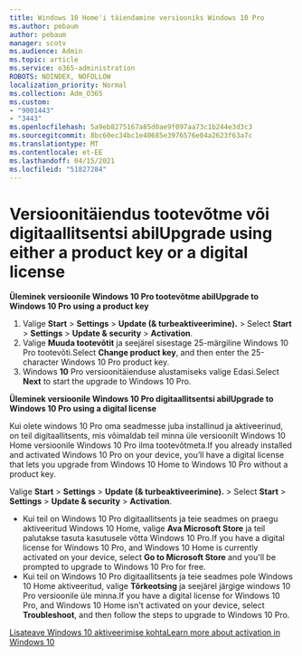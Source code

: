 ```yaml
---
title: Windows 10 Home'i täiendamine versiooniks Windows 10 Pro
ms.author: pebaum
author: pebaum
manager: scotv
ms.audience: Admin
ms.topic: article
ms.service: o365-administration
ROBOTS: NOINDEX, NOFOLLOW
localization_priority: Normal
ms.collection: Adm_O365
ms.custom:
- "9001443"
- "3443"
ms.openlocfilehash: 5a9eb8275167a85d0ae9f097aa73c1b244e3d3c3
ms.sourcegitcommit: 8bc60ec34bc1e40685e3976576e04a2623f63a7c
ms.translationtype: MT
ms.contentlocale: et-EE
ms.lasthandoff: 04/15/2021
ms.locfileid: "51827284"
---
```

# <a name="upgrade-using-either-a-product-key-or-a-digital-license"></a><span data-ttu-id="02714-102">Versioonitäiendus tootevõtme või digitaallitsentsi abil</span><span class="sxs-lookup"><span data-stu-id="02714-102">Upgrade using either a product key or a digital license</span></span>

<span data-ttu-id="02714-103">**Üleminek versioonile Windows 10 Pro tootevõtme abil**</span><span class="sxs-lookup"><span data-stu-id="02714-103">**Upgrade to Windows 10 Pro using a product key**</span></span>

1. <span data-ttu-id="02714-104">Valige **Start**  >  **Settings**  >  **Update (& turbeaktiveerimine).**  >  </span><span class="sxs-lookup"><span data-stu-id="02714-104">Select **Start** > **Settings** > **Update & security** > **Activation**.</span></span>
2. <span data-ttu-id="02714-105">Valige **Muuda tootevõtit** ja seejärel sisestage 25-märgiline Windows 10 Pro tootevõti.</span><span class="sxs-lookup"><span data-stu-id="02714-105">Select **Change product key**, and then enter the 25-character Windows 10 Pro product key.</span></span>
3. <span data-ttu-id="02714-106">Windows **10** Pro versioonitäienduse alustamiseks valige Edasi.</span><span class="sxs-lookup"><span data-stu-id="02714-106">Select **Next** to start the upgrade to Windows 10 Pro.</span></span>

<span data-ttu-id="02714-107">**Üleminek versioonile Windows 10 Pro digitaallitsentsi abil**</span><span class="sxs-lookup"><span data-stu-id="02714-107">**Upgrade to Windows 10 Pro using a digital license**</span></span>

<span data-ttu-id="02714-108">Kui olete windows 10 Pro oma seadmesse juba installinud ja aktiveerinud, on teil digitaallitsents, mis võimaldab teil minna üle versioonilt Windows 10 Home versioonile Windows 10 Pro ilma tootevõtmeta.</span><span class="sxs-lookup"><span data-stu-id="02714-108">If you already installed and activated Windows 10 Pro on your device, you’ll have a digital license that lets you upgrade from Windows 10 Home to Windows 10 Pro without a product key.</span></span>

<span data-ttu-id="02714-109">Valige **Start**  >  **Settings**  >  **Update (& turbeaktiveerimine).**  >  </span><span class="sxs-lookup"><span data-stu-id="02714-109">Select **Start** > **Settings** > **Update & security** > **Activation**.</span></span>

- <span data-ttu-id="02714-110">Kui teil on Windows 10 Pro digitaallitsents ja teie seadmes on praegu aktiveeritud Windows 10 Home, valige **Ava Microsoft Store** ja teil palutakse tasuta kasutusele võtta Windows 10 Pro.</span><span class="sxs-lookup"><span data-stu-id="02714-110">If you have a digital license for Windows 10 Pro, and Windows 10 Home is currently activated on your device, select **Go to Microsoft Store** and you'll be prompted to upgrade to Windows 10 Pro for free.</span></span>
- <span data-ttu-id="02714-111">Kui teil on Windows 10 Pro digitaallitsents ja teie seadmes pole Windows 10 Home aktiveeritud, valige **Tõrkeotsing** ja seejärel järgige windows 10 Pro versioonile üle minna.</span><span class="sxs-lookup"><span data-stu-id="02714-111">If you have a digital license for Windows 10 Pro, and Windows 10 Home isn't activated on your device, select **Troubleshoot**, and then follow the steps to upgrade to Windows 10 Pro.</span></span>

[<span data-ttu-id="02714-112">Lisateave Windows 10 aktiveerimise kohta</span><span class="sxs-lookup"><span data-stu-id="02714-112">Learn more about activation in Windows 10</span></span>](https://support.microsoft.com/help/12440)